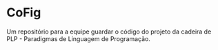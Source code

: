 # CoFig
Um repositório para a equipe guardar o código do projeto da cadeira de PLP - Paradigmas de Linguagem de Programação. 
